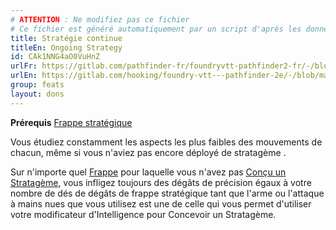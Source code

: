 ```yaml
---
# ATTENTION : Ne modifiez pas ce fichier
# Ce fichier est généré automatiquement par un script d'après les données du module Foundry VTT officiel et de sa traduction
title: Stratégie continue
titleEn: Ongoing Strategy
id: CAk1NNG4aO0VuHnZ
urlFr: https://gitlab.com/pathfinder-fr/foundryvtt-pathfinder2-fr/-/blob/master/data/feats/CAk1NNG4aO0VuHnZ.htm
urlEn: https://gitlab.com/hooking/foundry-vtt---pathfinder-2e/-/blob/master/packs/data/feats.db/ongoing-strategy.json
group: feats
layout: dons
---
```

**Prérequis** [Frappe stratégique](../class-features/frappe-stratégique.md)

Vous étudiez constamment les aspects les plus faibles des mouvements de chacun, même si vous n'aviez pas encore déployé de stratagème .

Sur n'importe quel [Frappe](../actions/frapper.md) pour laquelle vous n'avez pas [Conçu un Stratagème](../actions/concevoir-un-stratagème.md), vous infligez toujours des dégâts de précision égaux à votre nombre de dés de dégâts de frappe stratégique tant que l'arme ou l'attaque à mains nues que vous utilisez est une de celle qui vous permet d'utiliser votre modificateur d'Intelligence pour Concevoir un Stratagème.


